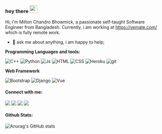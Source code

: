 ### hey there <img src="https://media.giphy.com/media/hvRJCLFzcasrR4ia7z/giphy.gif" width="25px">
<!-- 
![](https://visitor-badge.glitch.me/badge?page_id=Miltonbhowmick.Miltonbhowmick) -->

Hi, i'm Milton Chandro Bhowmick, a passionate self-taught Software Engineer from Bangladesh. Currently, i am working at https://vemate.com/ which is fully remote work. 
  
- 💬 ask me about anything, i am happy to help;

**Programming Languages and tools:**  
<p> 
  <img alt="C++" src="https://img.shields.io/badge/C++-00599C?style=flat-square&logo=C%2B%2B&logoColor=white"/>
  <img alt="Python" src="https://img.shields.io/badge/python-v3.7-blue?style=flat-square&logo=html5&logoColor=white"/>
  <img alt="Js" src="https://img.shields.io/badge/JS-JavaScript-yellow?style=flat-square&logo=html5&logoColor=white"/>
  <img alt="HTML" src="https://img.shields.io/badge/html5-%23E34F26.svg?style=flat-square&logo=html5&logoColor=white"/>
  <img alt="CSS" src="https://img.shields.io/badge/css3-%231572B6.svg?style=flat-square&logo=css3&logoColor=white"/>
  <img alt="Heroku" src="https://img.shields.io/badge/-Heroku-430098?style=flat-square&logo=heroku&logoColor=white" />
  <img alt="git" src="https://img.shields.io/badge/-Git-F05032?style=flat-square&logo=git&logoColor=white" />
</p>

**Web Framework**  
<p>
  <img alt="Bootstrap" src="https://img.shields.io/badge/bootstrap-%23563D7C.svg?style=flat-square&logo=bootstrap&logoColor=white" />
  <img alt="Django" src="https://img.shields.io/badge/django-%23092E20.svg?style=flat-square&logo=django&logoColor=white" />
  <img alt="Vue" src="https://img.shields.io/badge/Vue.js-35495E?style=flat-square&logo=vuedotjs&logoColor=4FC08D" />
</p>


<h4>Connect with me:</h4>
<a href="mailto:miltonbhowmick7@gmail.com"><img src="https://img.icons8.com/dusk/40/000000/new-post.png"/></a>
<a href="https://miltonbhowmick.github.io/"><img src="https://img.icons8.com/dusk/40/000000/internet--v1.png"/></a>
<a href="https://twitter.com/milton_bhowmick"><img src="https://img.icons8.com/dusk/40/000000/twitter.png"/></a>
<a href="https://www.linkedin.com/in/milton-chandro-bhowmick-52a288b6/"><img src="https://img.icons8.com/dusk/40/000000/linkedin.png"/></a>

<h4>Github Stats:</h4>

![Anurag's GitHub stats](https://github-readme-stats.vercel.app/api?username=Miltonbhowmick&show_icons=true&theme=radical)
